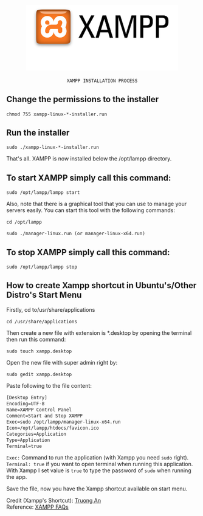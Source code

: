 <p align="center">
  <a href="https://www.apachefriends.org/index.html" target="_blank">
    <img src="https://github.com/mehediishere/Linux/blob/master/images/xampp-logo.png" width="400">
  </a>
</p>
<p align="center"> <code> XAMPP INSTALLATION PROCESS </code> </p>

## Change the permissions to the installer

```
chmod 755 xampp-linux-*-installer.run
```

## Run the installer

```
sudo ./xampp-linux-*-installer.run
```
That's all. XAMPP is now installed below the /opt/lampp directory.

## To start XAMPP simply call this command:

```
sudo /opt/lampp/lampp start
```
Also, note that there is a graphical tool that you can use to manage your servers easily. You can start this tool with the following commands:

```
cd /opt/lampp
```
```
sudo ./manager-linux.run (or manager-linux-x64.run)
```

## To stop XAMPP simply call this command:

```
sudo /opt/lampp/lampp stop
```

## How to create Xampp shortcut in Ubuntu's/Other Distro's Start Menu

Firstly, cd to/usr/share/applications
```
cd /usr/share/applications
```

Then create a new file with extension is *.desktop by opening the terminal then run this command:

```
sudo touch xampp.desktop
```

Open the new file with super admin right by:

```
sudo gedit xampp.desktop
```

Paste following to the file content:

```
[Desktop Entry]
Encoding=UTF-8
Name=XAMPP Control Panel
Comment=Start and Stop XAMPP
Exec=sudo /opt/lampp/manager-linux-x64.run
Icon=/opt/lampp/htdocs/favicon.ico
Categories=Application
Type=Application
Terminal=true
```
<code>Exec:</code> Command to run the application (with Xampp you need <code>sudo</code> right).
<code>Terminal: true</code> if you want to open terminal when running this application. With Xampp I set value is <code>true</code> to type the password of <code>sudo</code> when running the app.

Save the file, now you have the Xampp shortcut available on start menu.

Credit (Xampp's Shortcut):
[Truong An](https://www.dinorunn.com/how-to-create-xampp-shortcut-in-ubuntu-start-menu/)
<br>
Reference: [XAMPP FAQs](https://www.apachefriends.org/faq_linux.html)
